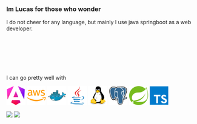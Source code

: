 
<div>
<h3>Im Lucas for those who wonder</h3>
<p>I do not cheer for any language, but mainly I use java springboot as a web developer.</p>


<br/>
<br/>
</div>

<br/>
<br/>
<br/>

<div style="display: inline_block">
  <p>I can go pretty well with</p>
  <img width="50px" height="50px" align="center" src="https://raw.githubusercontent.com/devicons/devicon/ca28c779441053191ff11710fe24a9e6c23690d6/icons/angular/angular-original.svg"/>
  <img width="50px" height="50px" align="center" src="https://raw.githubusercontent.com/devicons/devicon/ca28c779441053191ff11710fe24a9e6c23690d6/icons/amazonwebservices/amazonwebservices-plain-wordmark.svg"/>
  <img width="50px" height="50px" align="center" src="https://raw.githubusercontent.com/devicons/devicon/ca28c779441053191ff11710fe24a9e6c23690d6/icons/docker/docker-original.svg"/>
  <img width="50px" height="50px" align="center" src="https://raw.githubusercontent.com/devicons/devicon/ca28c779441053191ff11710fe24a9e6c23690d6/icons/java/java-original.svg"/>
  <img width="50px" height="50px" align="center" src="https://raw.githubusercontent.com/devicons/devicon/ca28c779441053191ff11710fe24a9e6c23690d6/icons/linux/linux-original.svg"/>
  <img width="50px" height="50px" align="center" src="https://raw.githubusercontent.com/devicons/devicon/ca28c779441053191ff11710fe24a9e6c23690d6/icons/postgresql/postgresql-original.svg"/>
  <img width="50px" height="50px" align="center" src="https://raw.githubusercontent.com/devicons/devicon/ca28c779441053191ff11710fe24a9e6c23690d6/icons/spring/spring-original.svg"/>
  <img width="50px" height="50px" align="center" src="https://raw.githubusercontent.com/devicons/devicon/ca28c779441053191ff11710fe24a9e6c23690d6/icons/typescript/typescript-original.svg"/>
</div>

<div style="display: inline_block"><br/>
  <img height="170em" src="https://github-readme-stats.vercel.app/api?username=lucasfend&icon_color=fff&text_color=fff&card_width=400&show_icons=true&theme=dark&hide_border=true&title_color=fff&hide_rank=true&include_all_commits=true&text_bold=true&custom_title=stats"/>
  <img height="170em" src="https://github-readme-stats.vercel.app/api/top-langs/?username=lucasfend&text_color=fff&card_width=200&hide_progress=true&theme=dark&hide_border=true&title_color=fff&text_bold=true&custom_title=langs&hide=html,css,scss"/>
</div>
